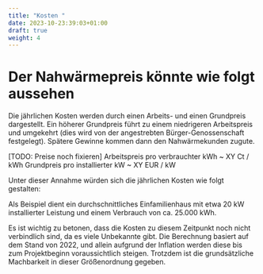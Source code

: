 ```yaml
---
title: "Kosten "
date: 2023-10-23:39:03+01:00
draft: true
weight: 4
---
```


# Der Nahwärmepreis könnte wie folgt aussehen

Die jährlichen Kosten werden durch einen Arbeits- und einen Grundpreis dargestellt. Ein höherer Grundpreis führt zu einem niedrigeren Arbeitspreis und umgekehrt (dies wird von der angestrebten Bürger-Genossenschaft festgelegt). Spätere Gewinne kommen dann den Nahwärmekunden zugute.

[TODO: Preise noch fixieren]
Arbeitspreis pro verbrauchter kWh	~ XY Ct / kWh
Grundpreis pro installierter kW	~ XY EUR / kW

Unter dieser Annahme würden sich die jährlichen Kosten wie folgt gestalten:

Als Beispiel dient ein durchschnittliches Einfamilienhaus mit etwa 20 kW installierter Leistung und einem Verbrauch von ca. 25.000 kWh.

Es ist wichtig zu betonen, dass die Kosten zu diesem Zeitpunkt noch nicht verbindlich sind, da es viele Unbekannte gibt. Die Berechnung basiert auf dem Stand von 2022, und allein aufgrund der Inflation werden diese bis zum Projektbeginn voraussichtlich steigen. Trotzdem ist die grundsätzliche Machbarkeit in dieser Größenordnung gegeben.
